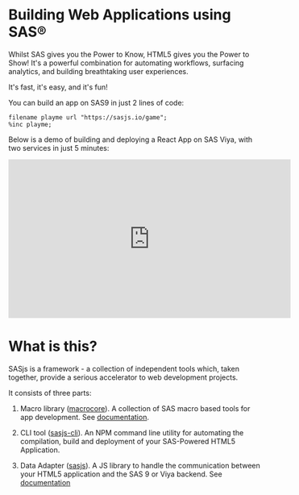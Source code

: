 # Building Web Applications using SAS®


Whilst SAS gives you the Power to Know, HTML5 gives you the Power to Show!  It's a powerful combination for automating workflows, surfacing analytics, and building breathtaking user experiences.

It's fast, it's easy, and it's fun!

You can build an app on SAS9 in just 2 lines of code:

```
filename playme url "https://sasjs.io/game";
%inc playme;
```

Below is a demo of building and deploying a React App on SAS Viya, with two services in just 5 minutes:

<iframe width="560" height="315" src="https://www.youtube.com/embed/vSNBea_M8yU" frameborder="0" allow="accelerometer; autoplay; encrypted-media; gyroscope; picture-in-picture" allowfullscreen></iframe>

# What is this?

SASjs is a framework - a collection of independent tools which, taken together, provide a serious accelerator to web development projects.

It consists of three parts:

1. Macro library ([macrocore](https://github.com/sasjs/core)).  A collection of SAS macro based tools for app development.  See [documentation](https://core.sasjs.io).

2. CLI tool ([sasjs-cli](https://github.com/sasjs/cli)).  An NPM command line utility for automating the compilation, build and deployment of your SAS-Powered HTML5 Application.

3. Data Adapter ([sasjs](https://github.com/sasjs/adapter)). A JS library to handle the communication between your HTML5 application and the SAS 9 or Viya backend.  See [documentation](https://adapter.sasjs.io)
